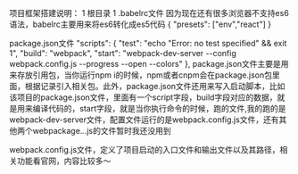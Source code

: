 项目框架搭建说明：
1 根目录
1 .babelrc文件
因为现在还有很多浏览器不支持es6语法，babelrc主要用来将es6转化成es5代码
{
  "presets": ["env","react"]
}

package.json文件
"scripts": {
    "test": "echo \"Error: no test specified\" && exit 1",
    "build": "webpack",
    "start": "webpack-dev-server --config webpack.config.js --progress --open --colors"
  },
package.json文件主要是用来存放引用包，当你运行npm i的时候，npm或者cnpm会在package.json包里面，根据记录引入相关包。此外，package.json文件还用来写入启动脚本，比如该项目的package.json文件，里面有一个script字段，build字段对应的数据，就是用来编译代码的，start字段，就是当你执行命令的时候，跑的文件,我的跑的是webpack-dev-server文件，配置文件运行的是webpack.config.js文件，还有其他两个webpackage.*.*.js的文件暂时我还没用到


webpack.config.js文件，定义了项目启动的入口文件和输出文件以及其路径，相关功能看官网，内容比较多～
